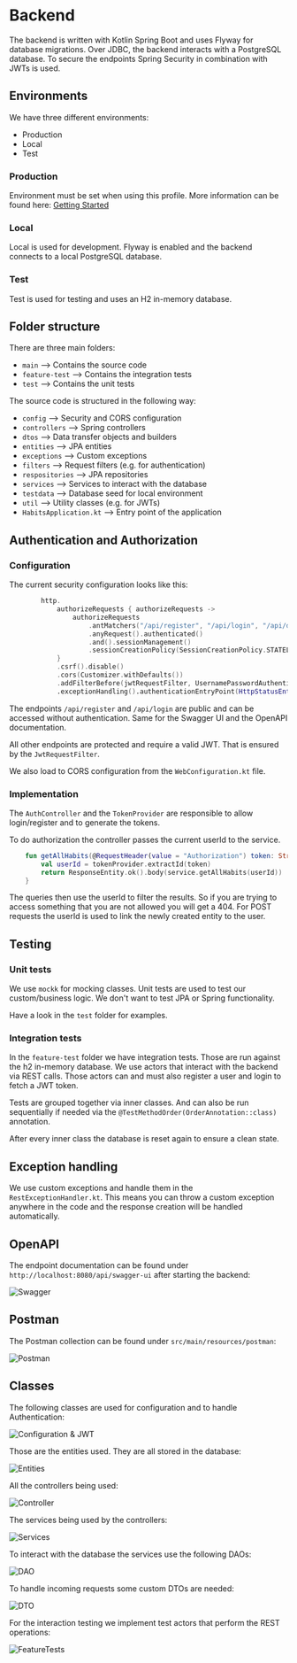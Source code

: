# Backend

The backend is written with Kotlin Spring Boot and uses Flyway for database migrations.
Over JDBC, the backend interacts with a PostgreSQL database.
To secure the endpoints Spring Security in combination with JWTs is used.

## Environments

We have three different environments:
- Production
- Local
- Test

### Production
Environment must be set when using this profile.
More information can be found here: [Getting Started](../getting-started.md)

### Local
Local is used for development.
Flyway is enabled and the backend connects to a local PostgreSQL database.

### Test
Test is used for testing and uses an H2 in-memory database.

## Folder structure

There are three main folders:
- `main` --> Contains the source code
- `feature-test` --> Contains the integration tests
- `test` --> Contains the unit tests

The source code is structured in the following way:
- `config` --> Security and CORS configuration
- `controllers` --> Spring controllers
- `dtos` --> Data transfer objects and builders
- `entities` --> JPA entities
- `exceptions` --> Custom exceptions
- `filters` --> Request filters (e.g. for authentication)
- `respositories` --> JPA repositories
- `services` --> Services to interact with the database
- `testdata` --> Database seed for local environment
- `util` --> Utility classes (e.g. for JWTs)
- `HabitsApplication.kt` --> Entry point of the application

## Authentication and Authorization
### Configuration
The current security configuration looks like this:
```kotlin
        http.
            authorizeRequests { authorizeRequests ->
                authorizeRequests
                    .antMatchers("/api/register", "/api/login", "/api/docs/**", "/api/swagger-ui/**").permitAll()
                    .anyRequest().authenticated()
                    .and().sessionManagement()
                    .sessionCreationPolicy(SessionCreationPolicy.STATELESS)
            }
            .csrf().disable()
            .cors(Customizer.withDefaults())
            .addFilterBefore(jwtRequestFilter, UsernamePasswordAuthenticationFilter::class.java)
            .exceptionHandling().authenticationEntryPoint(HttpStatusEntryPoint(HttpStatus.UNAUTHORIZED))
```

The endpoints `/api/register` and `/api/login` are public and can be accessed without authentication.
Same for the Swagger UI and the OpenAPI documentation.

All other endpoints are protected and require a valid JWT. That is ensured by the `JwtRequestFilter`.

We also load to CORS configuration from the `WebConfiguration.kt` file.

### Implementation
The `AuthController` and the `TokenProvider` are responsible to allow login/register and to generate the tokens.

To do authorization the controller passes the current userId to the service.

```kotlin
    fun getAllHabits(@RequestHeader(value = "Authorization") token: String): ResponseEntity<List<Habit>> {
        val userId = tokenProvider.extractId(token)
        return ResponseEntity.ok().body(service.getAllHabits(userId))
    }
```

The queries then use the userId to filter the results. So if you are trying to access something that you are not allowed you will get a 404.
For POST requests the userId is used to link the newly created entity to the user.

## Testing

### Unit tests
We use `mockk` for mocking classes. Unit tests are used to test our custom/business logic.
We don't want to test JPA or Spring functionality.

Have a look in the `test` folder for examples.

### Integration tests
In the `feature-test` folder we have integration tests. Those are run against the h2 in-memory database.
We use actors that interact with the backend via REST calls. Those actors can and must also register a user and login to fetch a JWT token.

Tests are grouped together via inner classes.
And can also be run sequentially if needed via the `@TestMethodOrder(OrderAnnotation::class)` annotation.

After every inner class the database is reset again to ensure a clean state.

## Exception handling

We use custom exceptions and handle them in the `RestExceptionHandler.kt`.
This means you can throw a custom exception anywhere in the code and the response creation will be handled automatically.

## OpenAPI

The endpoint documentation can be found under `http://localhost:8080/api/swagger-ui` after starting the backend:

![Swagger](../assets/images/Swagger.png)

## Postman

The Postman collection can be found under `src/main/resources/postman`:

![Postman](../assets/images/Postman.png)

## Classes

The following classes are used for configuration and to handle Authentication:

![Configuration & JWT](../assets/diagrams/Configuration.png)

Those are the entities used. They are all stored in the database:

![Entities](../assets/diagrams/Entities.png)

All the controllers being used:

![Controller](../assets/diagrams/Controller.png)

The services being used by the controllers:

![Services](../assets/diagrams/Services.png)

To interact with the database the services use the following DAOs:

![DAO](../assets/diagrams/DAO.png)

To handle incoming requests some custom DTOs are needed:

![DTO](../assets/diagrams/DTO.png)

For the interaction testing we implement test actors that perform the REST operations:

![FeatureTests](../assets/diagrams/FeatureTests.png)
